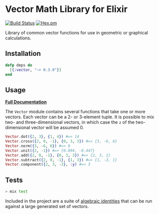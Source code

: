 # Vector Math Library for Elixir

[![Build Status](https://travis-ci.org/pkinney/vector_ex.svg?branch=master)](https://travis-ci.org/pkinney/vector_ex)
[![Hex.pm](https://img.shields.io/hexpm/v/vector.svg)](https://hex.pm/packages/vector)

Library of common vector functions for use in geometric or graphical calculations.

## Installation

```elixir
defp deps do
  [{:vector, "~> 0.3.0"}]
end
```

## Usage

**[Full Documentation](https://hexdocs.pm/vector/Vector.html)**

The `Vector` module contains several functions that take one or more vectors.
Each vector can be a 2- or 3-element tuple.  It is possible to mix two- and
three-dimensional vectors, in which case the `z` of the two-dimensional vector
will be assumed 0.

```elixir
Vector.dot({2, 3}, {1, 4}) #=> 14
Vector.cross({2, 0, -1}, {0, 3, 3}) #=> {3, -6, 6}
Vector.norm({3, -6, 6}) #=> 9
Vector.unit({2, -1}) #=> {0.894, -0.447}
Vector.add({2, 0, -1}, {0, 3, 3}) #=> {2, 3, 1}
Vector.subtract({2, 0, -1}, {1, 3}) #=> {1, -3, 1}
Vector.component({2, 3, -2}, :y) #=> 3
```

## Tests

```bash
> mix test
```

Included in the project are a suite of
[algebraic identities](https://en.wikipedia.org/wiki/Vector_algebra_relations#Addition_and_multiplication_of_vectors)
that can be run against a large generated set of vectors.
